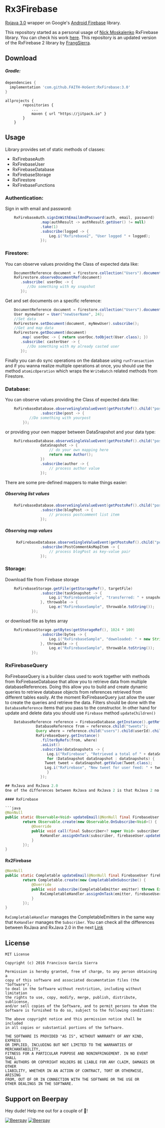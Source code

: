 # Rx3Firebase
[Rxjava 3.0](https://github.com/ReactiveX/RxJava/tree/3.x) wrapper on Google's [Android Firebase](https://firebase.google.com/docs/android/setup?hl=es) library.

This repository started as a personal usage of [Nick Moskalenko](https://github.com/nmoskalenko) RxFirebase library. You can check his work [here](https://github.com/nmoskalenko/RxFirebase).
This repository is an updated version of the RxFirebase 2 library by [FrangSierra](https://github.com/FrangSierra/RxFirebase/).


## Download

##### Gradle:

```groovy
dependencies {
  implementation 'com.github.FAITH-HoGent:RxFirebase:3.0'
}
```
```
allprojects {
		repositories {
			...
			maven { url "https://jitpack.io" }
		}
	}
```

## Usage
Library provides set of static methods of classes:
* RxFirebaseAuth
* RxFirebaseUser
* RxFirebaseDatabase
* RxFirebaseStorage
* RxFirestore
* RxFirebaseFunctions

### Authentication:
Sign in with email and password:

```java
    RxFirebaseAuth.signInWithEmailAndPassword(auth, email, password)
                .map(authResult -> authResult.getUser() != null)
                .take(1)
                .subscribe(logged -> {
                    Log.i("Rxfirebase2", "User logged " + logged);
                });
```
### Firestore:

You can observe values providing the Class of expected data like:

```java
    DocumentReference document = firestore.collection("Users").document("UserId_1");
    RxFirestore.observeDocumentRef(document)
       .subscribe( userDoc -> {
          //Do something with my snapshot
       });
```

Get and set documents on a specific reference:

```java
    DocumentReference document = firestore.collection("Users").document("UserId_1");
    User mynewUser = User("newUserName", 24);
    //Set data
    RxFirestore.setDocument(document, myNewUser).subscribe();
    //Get and map data
    RxFirestore.getDocument(document)
       .map( userDoc -> { return userDoc.toObject(User.class); })
       .subscribe( casterUser -> {
          //Do something with my already casted user
       });
```

Finally you can do sync operations on the database using `runTransaction` and if you wanna realize multiple
operations at once, you should use the method `atomicOperation` which wraps the `WriteBatch` related methods from Firestore.

### Database:

You can observe values providing the Class of expected data like:

```java
    RxFirebaseDatabase.observeSingleValueEvent(getPostsRef().child("posts"), Post.class)
                .subscribe(post -> {
           //Do something with yourpost 
        });
```

or providing your own mapper between DataSnapshot and your data type:

```java
    RxFirebaseDatabase.observeSingleValueEvent(getPostsRef().child("posts"),
                dataSnapshot -> {
                    // do your own mapping here
                    return new Author();
                })
                .subscribe(author -> {
                    // process author value
                });
```

There are some pre-defined mappers to make things easier:

##### Observing list values

```java
    RxFirebaseDatabase.observeSingleValueEvent(getPostsRef().child("posts"), DataSnapshotMapper.listOf(PostComment.class))
                .subscribe(blogPost -> {
                    // process postcomment list item
                });
```

##### Observing map values

```java
     RxFirebaseDatabase.observeSingleValueEvent(getPostsRef().child("posts"), DataSnapshotMapper.mapOf(PostComment.class))
                .subscribe(PostCommentAsMapItem -> {
                    // process blogPost as key-value pair
                });
```

### Storage:

Download file from Firebase storage

```java
    RxFirebaseStorage.getFile(getStorageRef(), targetFile)
                .subscribe(taskSnapshot -> {
                    Log.i("RxFirebaseSample", "transferred: " + snapshot.getBytesTransferred() + " bytes");
                }, throwable -> {
                    Log.e("RxFirebaseSample", throwable.toString());
            });
```

or download file as bytes array

```java
    RxFirebaseStorage.getBytes(getStorageRef(), 1024 * 100)
                .subscribe(bytes -> {
                    Log.i("RxFirebaseSample", "downloaded: " + new String(bytes));
                }, throwable -> {
                    Log.e("RxFirebaseSample", throwable.toString());
            });
```
### RxFirebaseQuery

RxFirebaseQuery is a builder class used to work together with methods from RxFirebaseDatabase that allow you to retrieve data from multiple databaseReferences. Doing this allow you to build and create dynamic queries to retrieve database objects from references retrieved from different tables easily. 
At the moment RxFirebaseQuery just allow the user to create the queries and retrieve the data. Filters should be done with the `DatabaseReference` items that you pass to the constructor. In other hand for update and delete data you should use `Firebase` method `updateChildren()`
```java
	DatabaseReference reference = FirebaseDatabase.getInstance().getReference();
		      DatabaseReference from = reference.child("tweets");
		      Query where = reference.child("users").child(userId).child("feedReferences");
		      RxFirebaseQuery.getInstance()
			    .filterByRefs(from, where)
			    .asList()
			    .subscribe(dataSnapshots -> {
			       Log.i("RxFirebase", "Retrieved a total of " + dataSnapshots.size() + " tweets");
			       for (DataSnapshot dataSnapshot : dataSnapshots) {
				  Tweet tweet = dataSnapshot.getValue(Tweet.class);
				  Log.i("RxFirebase", "New tweet for user feed: " + tweet.getDescription());
			       }
			    });

## RxJava and RxJava 2.0
One of the differences between RxJava and RxJava 2 is that RxJava 2 no longer accepts `null` values. Throwing a `NullPointerException` immediately. For this reason some of the methods of the library as been redesigned to return a `Completable` instead of a `Observable<Void>`. For example:

#### RxFirebase

```java
@NonNull
public static Observable<Void> updateEmail(@NonNull final FirebaseUser firebaseUser, @NonNull final String email) {
        return Observable.create(new Observable.OnSubscribe<Void>() {
            @Override
            public void call(final Subscriber<? super Void> subscriber) {
                RxHandler.assignOnTask(subscriber, firebaseUser.updateEmail(email));
            }
        });
}
```

#### Rx2Firebase

```java
@NonNull
public static Completable updateEmail(@NonNull final FirebaseUser firebaseUser, @NonNull final String email) {
        return Completable.create(new CompletableOnSubscribe() {
            @Override
            public void subscribe(CompletableEmitter emitter) throws Exception {
                RxCompletableHandler.assignOnTask(emitter, firebaseUser.updateEmail(email));
            }
        });
}
```

`RxCompletableHandler` manages the CompletableEmitters in the same way that `RxHandler` manages the `Subscriber`.
You can check all the differences between RxJava and RxJava 2.0 in the next [Link](https://github.com/ReactiveX/RxJava/wiki/What's-different-in-2.0)

## License

	MIT License

	Copyright (c) 2016 Francisco García Sierra

	Permission is hereby granted, free of charge, to any person obtaining a 
	copy of this software and associated documentation files (the "Software"), 
	to deal in the Software without restriction, including without limitation 
	the rights to use, copy, modify, merge, publish, distribute, sublicense, 
	and/or sell copies of the Software, and to permit persons to whom the 
	Software is furnished to do so, subject to the following conditions:

	The above copyright notice and this permission notice shall be included 
	in all copies or substantial portions of the Software.

	THE SOFTWARE IS PROVIDED "AS IS", WITHOUT WARRANTY OF ANY KIND, EXPRESS
	OR IMPLIED, INCLUDING BUT NOT LIMITED TO THE WARRANTIES OF MERCHANTABILITY,
	FITNESS FOR A PARTICULAR PURPOSE AND NONINFRINGEMENT. IN NO EVENT SHALL
	THE AUTHORS OR COPYRIGHT HOLDERS BE LIABLE FOR ANY CLAIM, DAMAGES OR OTHER
	LIABILITY, WHETHER IN AN ACTION OF CONTRACT, TORT OR OTHERWISE, ARISING 
	FROM, OUT OF OR IN CONNECTION WITH THE SOFTWARE OR THE USE OR 
	OTHER DEALINGS IN THE SOFTWARE.


## Support on Beerpay
Hey dude! Help me out for a couple of :beers:!

[![Beerpay](https://beerpay.io/FrangSierra/RxFirebase/badge.svg?style=beer-square)](https://beerpay.io/FrangSierra/RxFirebase)  [![Beerpay](https://beerpay.io/FrangSierra/RxFirebase/make-wish.svg?style=flat-square)](https://beerpay.io/FrangSierra/RxFirebase?focus=wish)
